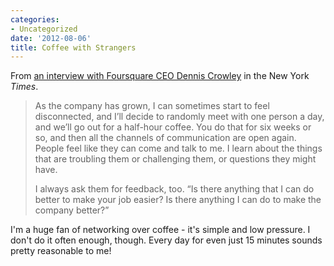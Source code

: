 ```yaml
---
categories:
- Uncategorized
date: '2012-08-06'
title: Coffee with Strangers
---
```


From <a href="http://www.nytimes.com/2012/07/29/business/dennis-crowley-of-foursquare-on-open-lines-of-communication.html">an interview with Foursquare CEO Dennis Crowley</a> in the New York <em>Times</em>.

<blockquote>As the company has grown, I can sometimes start to feel disconnected, and I’ll decide to randomly meet with one person a day, and we’ll go out for a half-hour coffee. You do that for six weeks or so, and then all the channels of communication are open again. People feel like they can come and talk to me. I learn about the things that are troubling them or challenging them, or questions they might have.

I always ask them for feedback, too. “Is there anything that I can do better to make your job easier? Is there anything I can do to make the company better?”</blockquote>

I'm a huge fan of networking over coffee - it's simple and low pressure. I don't do it often enough, though. Every day for even just 15 minutes sounds pretty reasonable to me!